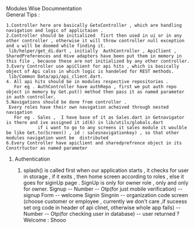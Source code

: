 Modules Wise Documnentation  
 General Tips :

    1.Controller here are basically GetxController , which are handling navigation and logic of applictaion .
    2.Controller should be initialized  fisrt then used in ui or in any other controller , otherwise it will throw controller null exception and u will be doomed while finding it.
     lib/helper/get_di.dart , initially  AuthController , ApiClient , SharedPreferences and Hive adapters have been put them in memory in this file , because these are not initialized by any other controller.
    3.Every Controller use apiClient for api hits , which is basically object of Api calss in which logic is handeled for REST methods.
     lib/Common Data/api/api_client.dart.
    4. All api hits should be in modules respective repositories .
       For eg . AuthController have authRepo , first we put auth repo object in memory by Get.put() method then pass it as named parameter in auth controller.
    5.Navigations should be done from controller .
     Every roles have their own navsgation acheived through nested navigation
       For eg . Sales ,  I have base of it as Sales.dart in Getnavigator is there and ive assigned it id(6) in lib/utils/globals.dart
                if i want to go to any screens it sales module it woulble be like Get.to(Screen() , id : salesnavigationkey) , so that other modules navigation wont be  distributed
    6.Every Controller have apiclient and sharedprefrence object in its Constrtuctor as named parameter

1.  Authentication

    1.  splash() is called first when our application starts , it checks for user in storage , if it exits , then home screen according to roles , else it goes for siginUp page .
        SignUp is only for owner role , only and only for owner.
        Signup -- Number -- Otp(for just mobile verification) -- signup Form -- welcome
        Signin
        Singnin -- organization code screen (choose customer or employee , currently we don't care ,if suceess set org code in header of api clinet, otherwise whole app fails) -- Number -- Otp(for checking user in database) -- user returned ? Welcome : Shooo
        
